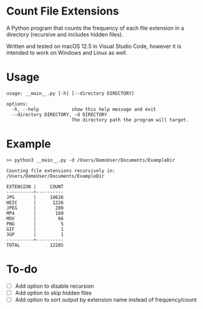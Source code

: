 # Count File Extensions
A Python program that counts the frequency of each file extension in a directory (recursive and includes hidden files).

Written and tested on macOS 12.5 in Visual Studio Code, however it is intended to work on Windows and Linux as well.
 
# Usage
```
usage: __main__.py [-h] [--directory DIRECTORY]

options:
  -h, --help            show this help message and exit
  --directory DIRECTORY, -d DIRECTORY
                        The directory path the program will target.
```

# Example
```
>> python3 __main__.py -d /Users/DemoUser/Documents/ExampleDir

Counting file extensions recursively in: /Users/DemoUser/Documents/ExampleDir

EXTENSION |     COUNT
----------+----------
JPG       |     10626
HEIC      |      1226
JPEG      |       200
MP4       |       160
MOV       |        66
PNG       |         5
GIF       |         1
3GP       |         1
----------+----------
TOTAL           12285
```

# To-do
- [ ] Add option to disable recursion
- [ ] Add option to skip hidden files
- [ ] Add option to sort output by extension name instead of frequency/count
